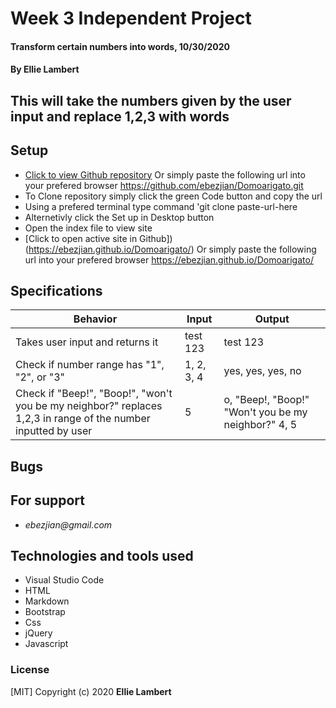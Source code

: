 # **Week 3 Independent Project**

#### Transform certain numbers into words, 10/30/2020

#### **By Ellie Lambert**

## This will take the numbers given by the user input and replace 1,2,3 with words

## Setup

- [Click to view Github repository](https://github.com/ebezjian/Domoarigato.git) Or simply paste the following url into your prefered browser https://github.com/ebezjian/Domoarigato.git
- To Clone repository simply click the green Code button and copy the url
- Using a prefered terminal type command 'git clone paste-url-here
- Alternetivly click the Set up in Desktop button
- Open the index file to view site
- [Click to open active site in Github]) (https://ebezjian.github.io/Domoarigato/) Or simply paste the following url into your prefered browser https://ebezjian.github.io/Domoarigato/

## Specifications

| Behavior                                                        | Input     | Output    |
| --------------------------------------------------------------- | --------- | --------- |
| Takes user input and returns it | test 123 | test 123 |
| Check if number range has "1", "2", or "3" | 1, 2, 3, 4 | yes, yes, yes, no |
| Check if "Beep!", "Boop!", "won't you be my neighbor?" replaces 1,2,3 in range of the number inputted by user | 5 | o, "Beep!, "Boop!" "Won't you be my neighbor?" 4, 5|


## Bugs



## For support

* _ebezjian@gmail.com_


## Technologies and tools used

- Visual Studio Code
- HTML
- Markdown
- Bootstrap
- Css
- jQuery
- Javascript

### License

[MIT] Copyright (c) 2020 **Ellie Lambert**